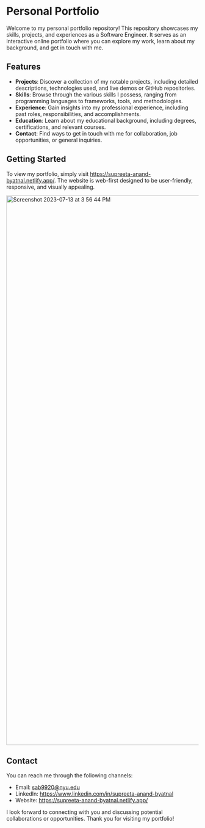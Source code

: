 # Personal Portfolio

Welcome to my personal portfolio repository! This repository showcases my skills, projects, and experiences as a Software Engineer. It serves as an interactive online portfolio where you can explore my work, learn about my background, and get in touch with me.

## Features

- **Projects**: Discover a collection of my notable projects, including detailed descriptions, technologies used, and live demos or GitHub repositories.
- **Skills**: Browse through the various skills I possess, ranging from programming languages to frameworks, tools, and methodologies.
- **Experience**: Gain insights into my professional experience, including past roles, responsibilities, and accomplishments.
- **Education**: Learn about my educational background, including degrees, certifications, and relevant courses.
- **Contact**: Find ways to get in touch with me for collaboration, job opportunities, or general inquiries.

## Getting Started

To view my portfolio, simply visit https://supreeta-anand-byatnal.netlify.app/. The website is web-first designed to be user-friendly, responsive, and visually appealing.

<img width="1440" alt="Screenshot 2023-07-13 at 3 56 44 PM" src="https://github.com/supreeta-anand-byatnal/My-Portfolio/assets/38351523/e66f39b3-d9d6-40aa-b53a-69cb622e8328">

## Contact

You can reach me through the following channels:

- Email: sab9920@nyu.edu
- LinkedIn: https://www.linkedin.com/in/supreeta-anand-byatnal
- Website: https://supreeta-anand-byatnal.netlify.app/

I look forward to connecting with you and discussing potential collaborations or opportunities. Thank you for visiting my portfolio!

